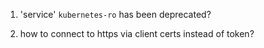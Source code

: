 1. 'service' `kubernetes-ro` has been deprecated?

2. how to connect to https via client certs instead of token?


